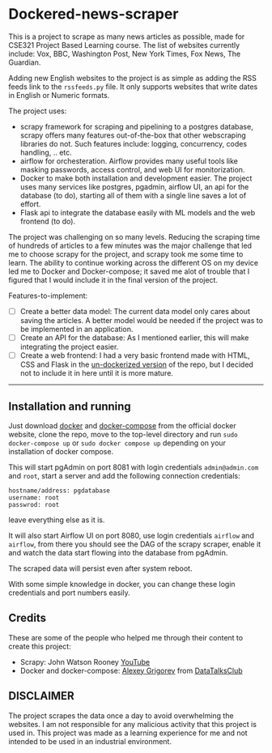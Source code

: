 # Dockered-news-scraper

This is a project to scrape as many news articles as possible, made for CSE321 Project Based Learning course. The list of websites currently include: Vox, BBC, Washington Post, New York Times, Fox News, The Guardian.

Adding new English websites to the project is as simple as adding the RSS feeds link to the `rssfeeds.py` file. It only supports websites that write dates in English or Numeric formats.

The project uses:
- scrapy framework for scraping and pipelining to a postgres database, scrapy offers many features out-of-the-box that other webscraping libraries do not. Such features include: logging, concurrency, codes handling, .. etc.
- airflow for orchesteration. Airflow provides many useful tools like masking passwords, access control, and web UI for monitorization. 
- Docker to make both installation and development easier. The project uses many services like postgres, pgadmin, airflow UI, an api for the database (to do), starting all of them with a single line saves a lot of effort.
- Flask api to integrate the database easily with ML models and the web frontend (to do).

The project was challenging on so many levels. Reducing the scraping time of hundreds of articles to a few minutes was the major challenge that led me to choose scrapy for the project, and scrapy took me some time to learn. The ability to continue working across the different OS on my device led me to Docker and Docker-compose; it saved me alot of trouble that I figured that I would include it in the final version of the project.

Features-to-implement:
- &#9744; Create a better data model: The current data model only cares about saving the articles. A better model would be needed if the project was to be implemented in an application.
- &#9744; Create an API for the database: As I mentioned earlier, this will make integrating the project easier. 
- &#9744; Create a web frontend: I had a very basic frontend made with HTML, CSS and Flask in the [un-dockerized version](https://github.com/MohamedAbdeen21/NewNews) of the repo, but I decided not to include it in here until it is more mature.

---

## Installation and running
Just download [docker](https://docs.docker.com/engine/install/) and [docker-compose](https://docs.docker.com/compose/install/) from the official docker website, clone the repo, move to the top-level directory and run ```sudo docker-compose up``` or ```sudo docker compose up``` depending on your installation of docker compose.

This will start pgAdmin on port 8081 with login credentials `admin@admin.com` and `root`, start a server and add the following connection credentials:
```
hostname/address: pgdatabase
username: root
passwrod: root
```
leave everything else as it is.

It will also start Airflow UI on port 8080, use login credentials `airflow` and `airflow`, from there you should see the DAG of the scrapy scraper, enable it and watch the data start flowing into the database from pgAdmin.

The scraped data will persist even after system reboot.

With some simple knowledge in docker, you can change these login credentials and port numbers easily.

## Credits

These are some of the people who helped me through their content to create this project:
- Scrapy: John Watson Rooney [YouTube](https://www.youtube.com/c/JohnWatsonRooney)
- Docker and docker-compose: [Alexey Grigorev](https://www.linkedin.com/in/agrigorev/?originalSubdomain=de) from [DataTalksClub](https://www.youtube.com/channel/UCDvErgK0j5ur3aLgn6U-LqQ) 

## DISCLAIMER

The project scrapes the data once a day to avoid overwhelming the websites. I am not responsible for any malicious activity that this project is used in. This project was made as a learning experience for me and not intended to be used in an industrial environment. 